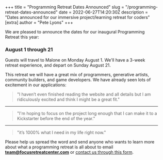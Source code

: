 +++
title = "Programming Retreat Dates Announced"
slug = "/programming-retreat-dates-announced"
date = 2022-06-27T14:20:30Z
description = "Dates announced for our immersive project/learning retreat for coders"
[extra]
author = "Pete Lyons"
+++

We are pleased to announce the dates for our inaugural Programming Retreat this year:

### August 1 through 21

Guests will travel to Malone on Monday August 1. We'll have a 3-week retreat experience, and depart on Sunday August 21.

This retreat we will have a great mix of programmers, generative artists, community builders, and game developers. We have already seen lots of excitement in our applications:

> "I haven’t even finished reading the website and all details but I am ridiculously excited and think I might be a great fit."

----

>  "I'm hoping to focus on the project long enough that I can make it to a Kickstarter before the end of the year."
----

> "it’s 1000% what I need in my life right now."

Please help us spread the word and send anyone who wants to learn more about what a programming retreat is all about to email **team@focusretreatcenter.com** or [contact us through this form](https://focusretreatcenter.com/contact).
